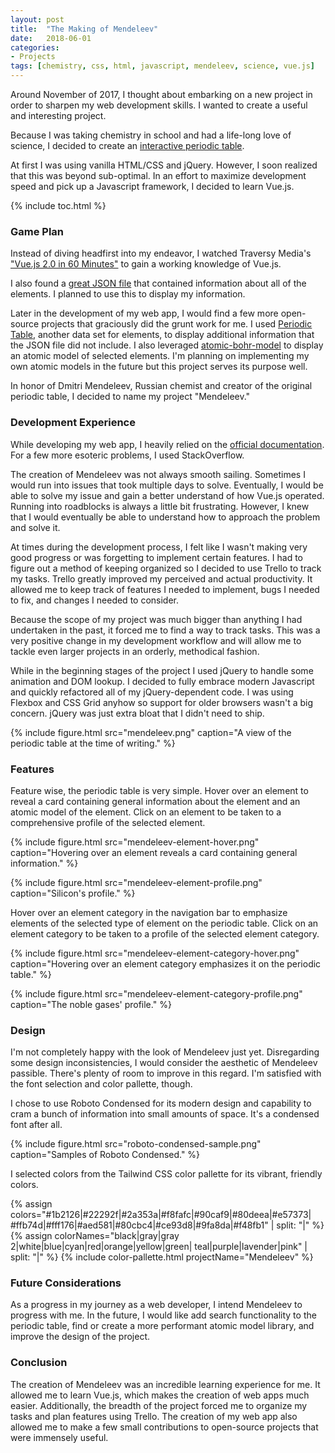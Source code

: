 ```yaml
---
layout: post
title:  "The Making of Mendeleev"
date:   2018-06-01
categories:
- Projects
tags: [chemistry, css, html, javascript, mendeleev, science, vue.js]
---
```


Around November of 2017, I thought about embarking on a new project in order to
sharpen my web development skills. I wanted to create a useful and interesting
project.

Because I was taking chemistry in school and had a life-long love of science, I
decided to create an
[interactive periodic table](https://ptrandev.github.io/mendeleev).

At first I was using vanilla HTML/CSS and jQuery. However, I soon realized that
this was beyond sub-optimal. In an effort to maximize development speed and pick
up a Javascript framework, I decided to learn Vue.js.

{% include toc.html %}

### Game Plan

Instead of diving headfirst into my endeavor, I watched Traversy Media's
["Vue.js 2.0 in 60 Minutes"](https://www.youtube.com/watch?v=z6hQqgvGI4Y) to
gain a working knowledge of Vue.js.

I also found a
[great JSON file](https://github.com/Bowserinator/Periodic-Table-JSON) that
contained information about all of the elements. I planned to use this to
display my information.

Later in the development of my web app, I would find a few more open-source
projects that graciously did the grunt work for me. I used
[Periodic Table](https://github.com/andrejewski/periodic-table), another data
set for elements, to display additional information that the JSON file did not
include. I also leveraged
[atomic-bohr-model](https://github.com/ACollectionOfAtoms/atomic-bohr-model) to
display an atomic model of selected elements. I'm planning on implementing my
own atomic models in the future but this project serves its purpose well.

In honor of Dmitri Mendeleev, Russian chemist and creator of the original
periodic table, I decided to name my project "Mendeleev."

### Development Experience

While developing my web app, I heavily relied on the
[official documentation](https://vuejs.org/v2/guide/). For a few more esoteric
problems, I used StackOverflow.

The creation of Mendeleev was not always smooth sailing. Sometimes I would run
into issues that took multiple days to solve. Eventually, I would be able to
solve my issue and gain a better understand of how Vue.js operated. Running into
roadblocks is always a little bit frustrating. However, I knew that I would
eventually be able to understand how to approach the problem and solve it.

At times during the development process, I felt like I wasn't making very good
progress or was forgetting to implement certain features. I had to figure out a
method of keeping organized so I decided to use Trello to track my tasks. Trello
greatly improved my perceived and actual productivity. It allowed me to keep
track of features I needed to implement, bugs I needed to fix, and changes
I needed to consider.

Because the scope of my project was much bigger than anything I had undertaken
in the past, it forced me to find a way to track tasks. This was a very positive
change in my development workflow and will allow me to tackle even larger
projects in an orderly, methodical fashion.

While in the beginning stages of the project I used jQuery to handle some
animation and DOM lookup. I decided to fully embrace modern Javascript and
quickly refactored all of my jQuery-dependent code. I was using Flexbox and CSS
Grid anyhow so support for older browsers wasn't a big concern. jQuery was just
extra bloat that I didn't need to ship.

{% include figure.html src="mendeleev.png"
caption="A view of the periodic table at the time of writing." %}

### Features

Feature wise, the periodic table is very simple. Hover over an element to reveal
a card containing general information about the element and an atomic model of
the element. Click on an element to be taken to a comprehensive profile of the
selected element.

{% include figure.html src="mendeleev-element-hover.png"
caption="Hovering over an element reveals a card containing general
information." %}

{% include figure.html src="mendeleev-element-profile.png"
caption="Silicon's profile." %}

Hover over an element category in the navigation bar to emphasize elements of
the selected type of element on the periodic table. Click on an element category
to be taken to a profile of the selected element category.

{% include figure.html src="mendeleev-element-category-hover.png"
caption="Hovering over an element category emphasizes it on the periodic
table."
%}

{% include figure.html src="mendeleev-element-category-profile.png"
caption="The noble gases' profile." %}

### Design

I'm not completely happy with the look of Mendeleev just yet. Disregarding some
design inconsistencies, I would consider the aesthetic of Mendeleev passible.
There's plenty of room to improve in this regard. I'm satisfied with the font
selection and color pallette, though.

I chose to use Roboto Condensed for its modern design and capability to cram a
bunch of information into small amounts of space. It's a condensed font after
all.

{% include figure.html src="roboto-condensed-sample.png"
caption="Samples of Roboto Condensed." %}

I selected colors from the Tailwind CSS color pallette for its vibrant, friendly
colors.

{% assign colors="#1b2126|#22292f|#2a353a|#f8fafc|#90caf9|#80deea|#e57373|
#ffb74d|#fff176|#aed581|#80cbc4|#ce93d8|#9fa8da|#f48fb1" | split: "|" %}
{% assign colorNames="black|gray|gray 2|white|blue|cyan|red|orange|yellow|green|
teal|purple|lavender|pink" | split: "|" %}
{% include color-pallette.html projectName="Mendeleev" %}

### Future Considerations

As a progress in my journey as a web developer, I intend Mendeleev to progress
with me. In the future, I would like add search functionality to the periodic
table, find or create a more performant atomic model library, and improve the
design of the project.

### Conclusion

The creation of Mendeleev was an incredible learning experience for me. It
allowed me to learn Vue.js, which makes the creation of web apps much easier.
Additionally, the breadth of the project forced me to organize my tasks and
plan features using Trello. The creation of my web app also allowed me to
make a few small contributions to open-source projects that were immensely
useful.
